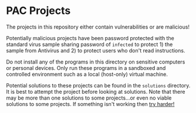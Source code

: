 # PAC Projects

The projects in this repository either contain vulnerabilities or are malicious!

Potentially malicious projects have been password protected with the standard virus sample sharing password of `infected` to protect 1) the sample from Antivirus and 2) to protect users who don't read instructions.

Do not install any of the programs in this directory on sensitive computers or personal devices. Only run these programs in a sandboxed and controlled environment such as a local (host-only) virtual machine.

Potential solutions to these projects can be found in the `solutions` directory. It is best to attempt the project before looking at solutions. Note that there may be more than one solutions to some projects...or even no viable solutions to some projects. If something isn't working then [try harder!](https://www.offensive-security.com/offsec/say-try-harder/)